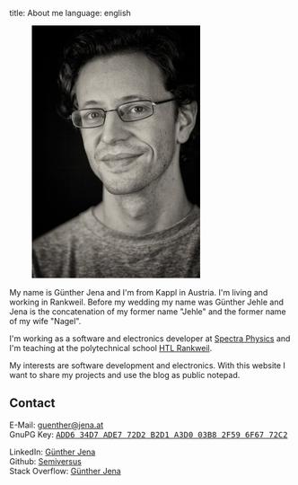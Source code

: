 title: About me
language: english

<figure class="image is-pulled-right"><img src="assets/guenther_jena_jehle.jpg" alt="Foto von Günther Jena"></figure>

My name is Günther Jena and I'm from Kappl in Austria. I'm living and working in Rankweil. Before my wedding my name was Günther Jehle and Jena is the concatenation of my former name "Jehle" and the former name of my wife "Nagel".

I'm working as a software and electronics developer at [Spectra Physics](http://www.spectra-physics.com/company/rankweil-en) and I'm teaching at the polytechnical school [HTL Rankweil](http://www.htl-rankweil.at).

My interests are software development and electronics. With this website I want to share my projects and use the blog as public notepad.

## Contact
E-Mail: <a href="mailto:guenther@jena.at">guenther@jena.at</a><br />
GnuPG Key: <a href="assets/jena.asc"><samp>ADD6 34D7 ADE7 72D2 B2D1  A3D0 03B8 2F59 6F67 72C2</samp></a><br />

LinkedIn: <a href="https://www.linkedin.com/in/guenther-jena">Günther Jena</a><br />
Github: <a href="https://github.com/semiversus">Semiversus</a><br />
Stack Overflow: <a href="https://stackoverflow.com/users/166605">Günther Jena</a>